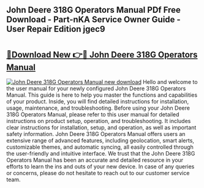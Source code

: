 ## John Deere 318G Operators Manual PDf Free Download - Part-nKA Service Owner Guide - User Repair Edition jgec9

# <h2><a href="http://bc97071.oget.top/?id=John+Deere+318G+Operators+Manual">🔗Download New 👉🔴 John Deere 318G Operators Manual</a></h2>

[![John Deere 318G Operators Manual new download](https://i.imgur.com/5g1atiW.png)](http://bc97071.oget.top/?id=John+Deere+318G+Operators+Manual)
Hello and welcome to the user manual for your newly configured John Deere 318G Operators Manual. This guide is here to help you master the functions and capabilities of your product. Inside, you will find detailed instructions for installation, usage, maintenance, and troubleshooting. Before using your John Deere 318G Operators Manual, please refer to this user manual for detailed instructions on product setup, operation, and troubleshooting. It includes clear instructions for installation, setup, and operation, as well as important safety information. John Deere 318G Operators Manual offers users an extensive range of advanced features, including geolocation, smart alerts, customizable themes, and automatic syncing, all easily controlled through the user-friendly and intuitive interface. We trust that the John Deere 318G Operators Manual has been an accurate and detailed resource in your efforts to learn the ins and outs of your new device. In case of any queries or concerns, please do not hesitate to reach out to our customer service team.

